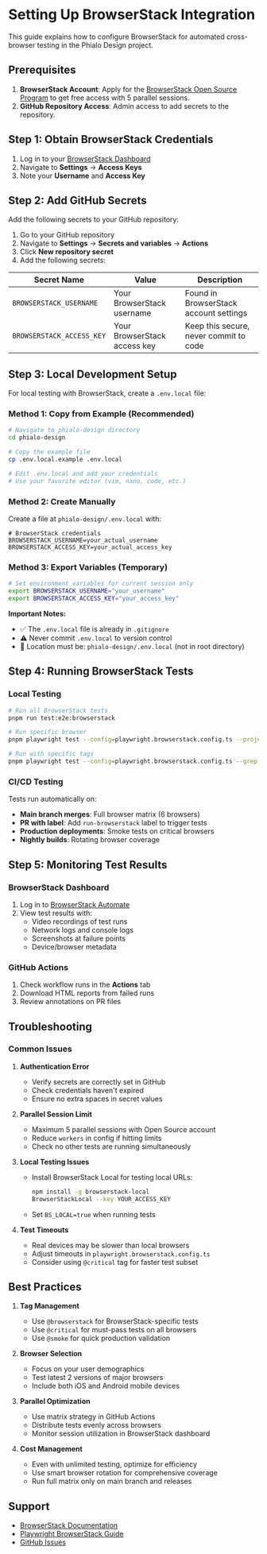 # Setting Up BrowserStack Integration

This guide explains how to configure BrowserStack for automated cross-browser testing in the Phialo Design project.

## Prerequisites

1. **BrowserStack Account**: Apply for the [BrowserStack Open Source Program](https://www.browserstack.com/open-source) to get free access with 5 parallel sessions.
2. **GitHub Repository Access**: Admin access to add secrets to the repository.

## Step 1: Obtain BrowserStack Credentials

1. Log in to your [BrowserStack Dashboard](https://www.browserstack.com/accounts/settings)
2. Navigate to **Settings** → **Access Keys**
3. Note your **Username** and **Access Key**

## Step 2: Add GitHub Secrets

Add the following secrets to your GitHub repository:

1. Go to your GitHub repository
2. Navigate to **Settings** → **Secrets and variables** → **Actions**
3. Click **New repository secret**
4. Add the following secrets:

| Secret Name | Value | Description |
|------------|-------|-------------|
| `BROWSERSTACK_USERNAME` | Your BrowserStack username | Found in BrowserStack account settings |
| `BROWSERSTACK_ACCESS_KEY` | Your BrowserStack access key | Keep this secure, never commit to code |

## Step 3: Local Development Setup

For local testing with BrowserStack, create a `.env.local` file:

### Method 1: Copy from Example (Recommended)

```bash
# Navigate to phialo-design directory
cd phialo-design

# Copy the example file
cp .env.local.example .env.local

# Edit .env.local and add your credentials
# Use your favorite editor (vim, nano, code, etc.)
```

### Method 2: Create Manually

Create a file at `phialo-design/.env.local` with:

```env
# BrowserStack credentials
BROWSERSTACK_USERNAME=your_actual_username
BROWSERSTACK_ACCESS_KEY=your_actual_access_key
```

### Method 3: Export Variables (Temporary)

```bash
# Set environment variables for current session only
export BROWSERSTACK_USERNAME="your_username"
export BROWSERSTACK_ACCESS_KEY="your_access_key"
```

**Important Notes:**
- ✅ The `.env.local` file is already in `.gitignore`
- ⚠️ Never commit `.env.local` to version control
- 📍 Location must be: `phialo-design/.env.local` (not in root directory)

## Step 4: Running BrowserStack Tests

### Local Testing

```bash
# Run all BrowserStack tests
pnpm run test:e2e:browserstack

# Run specific browser
pnpm playwright test --config=playwright.browserstack.config.ts --project="Chrome@latest-Windows"

# Run with specific tags
pnpm playwright test --config=playwright.browserstack.config.ts --grep @critical
```

### CI/CD Testing

Tests run automatically on:
- **Main branch merges**: Full browser matrix (6 browsers)
- **PR with label**: Add `run-browserstack` label to trigger tests
- **Production deployments**: Smoke tests on critical browsers
- **Nightly builds**: Rotating browser coverage

## Step 5: Monitoring Test Results

### BrowserStack Dashboard

1. Log in to [BrowserStack Automate](https://automate.browserstack.com/)
2. View test results with:
   - Video recordings of test runs
   - Network logs and console logs
   - Screenshots at failure points
   - Device/browser metadata

### GitHub Actions

1. Check workflow runs in the **Actions** tab
2. Download HTML reports from failed runs
3. Review annotations on PR files

## Troubleshooting

### Common Issues

1. **Authentication Error**
   - Verify secrets are correctly set in GitHub
   - Check credentials haven't expired
   - Ensure no extra spaces in secret values

2. **Parallel Session Limit**
   - Maximum 5 parallel sessions with Open Source account
   - Reduce `workers` in config if hitting limits
   - Check no other tests are running simultaneously

3. **Local Testing Issues**
   - Install BrowserStack Local for testing local URLs:
     ```bash
     npm install -g browserstack-local
     BrowserStackLocal --key YOUR_ACCESS_KEY
     ```
   - Set `BS_LOCAL=true` when running tests

4. **Test Timeouts**
   - Real devices may be slower than local browsers
   - Adjust timeouts in `playwright.browserstack.config.ts`
   - Consider using `@critical` tag for faster test subset

## Best Practices

1. **Tag Management**
   - Use `@browserstack` for BrowserStack-specific tests
   - Use `@critical` for must-pass tests on all browsers
   - Use `@smoke` for quick production validation

2. **Browser Selection**
   - Focus on your user demographics
   - Test latest 2 versions of major browsers
   - Include both iOS and Android mobile devices

3. **Parallel Optimization**
   - Use matrix strategy in GitHub Actions
   - Distribute tests evenly across browsers
   - Monitor session utilization in BrowserStack dashboard

4. **Cost Management**
   - Even with unlimited testing, optimize for efficiency
   - Use smart browser rotation for comprehensive coverage
   - Run full matrix only on main branch and releases

## Support

- [BrowserStack Documentation](https://www.browserstack.com/docs)
- [Playwright BrowserStack Guide](https://playwright.dev/docs/test-runners#browserstack)
- [GitHub Issues](https://github.com/yourusername/phialo-design/issues)